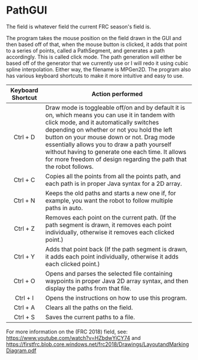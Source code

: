 # PathGUI

The field is whatever field the current FRC season's field is.

The program takes the mouse position on the field drawn in the GUI and then based off of that, when the mouse button is
clicked, it adds that point to a series of points, called a PathSegment, and generates a path accordingly. This is called
click mode. The path generation will either be based off of the generator that we currently use or I will redo it using cubic
spline interpolation. Either way, the filename is MPGen2D. The program also has various keyboard shortcuts to make it more intuitive and easy to use.

Keyboard Shortcut | Action performed
:---: | ----------------
Ctrl + D | Draw mode is toggleable off/on and by default it is on, which means you can use it in tandem with click mode, and it automatically switches depending on whether or not you hold the left button on your mouse down or not. Drag mode essentially allows you to draw a path yourself without having to generate one each time. It allows for more freedom of design regarding the path that the robot follows.
Ctrl + C | Copies all the points from all the points path, and each path is in proper Java syntax for a 2D array.
Ctrl + N | Keeps the old paths and starts a new one if, for example, you want the robot to follow multiple paths in auto.
Ctrl + Z | Removes each point on the current path. (If the path segment is drawn, it removes each point individually, otherwise it removes each clicked point.)
Ctrl + Y | Adds that point back (If the path segment is drawn, it adds each point individually, otherwise it adds each clicked point.)
Ctrl + O | Opens and parses the selected file containing waypoints in proper Java 2D array syntax, and then display the paths from that file.
Ctrl + I | Opens the instructions on how to use this program.
Ctrl + A | Clears all the paths on the field.
Ctrl + S | Saves the current paths to a file.

For more information on the (FRC 2018) field, see: https://www.youtube.com/watch?v=HZbdwYiCY74 and
https://firstfrc.blob.core.windows.net/frc2018/Drawings/LayoutandMarkingDiagram.pdf